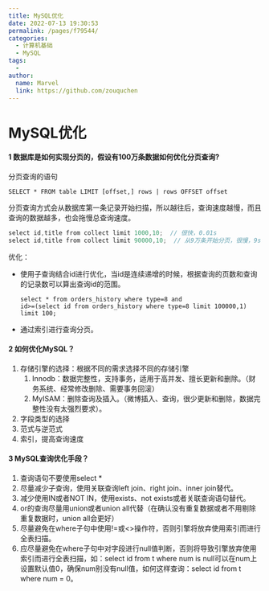 ```yaml
---
title: MySQL优化
date: 2022-07-13 19:30:53
permalink: /pages/f79544/
categories:
  - 计算机基础
  - MySQL
tags:
  - 
author: 
  name: Marvel
  link: https://github.com/zouquchen
---
```

# MySQL优化

#### 1 数据库是如何实现分页的，假设有100万条数据如何优化分页查询?

分页查询的语句

```mysql
SELECT * FROM table LIMIT [offset,] rows | rows OFFSET offset
```

分页查询方式会从数据库第一条记录开始扫描，所以越往后，查询速度越慢，而且查询的数据越多，也会拖慢总查询速度。

```java
select id,title from collect limit 1000,10;  // 很快，0.01s
select id,title from collect limit 90000,10;  // 从9万条开始分页，很慢，9s
```

优化：

- 使用子查询结合id进行优化，当id是连续递增的时候，根据查询的页数和查询的记录数可以算出查询id的范围。

  ```
  select * from orders_history where type=8 and 
  id>=(select id from orders_history where type=8 limit 100000,1) 
  limit 100;
  ```

- 通过索引进行查询分页。

#### 2 如何优化MySQL？

1. 存储引擎的选择：根据不同的需求选择不同的存储引擎
   1. Innodb：数据完整性，支持事务，适用于高并发、擅长更新和删除。（财务系统、经常修改删除、需要事务回滚）
   2. MyISAM：删除查询及插入。（微博插入、查询，很少更新和删除，数据完整性没有太强烈要求）。
2. 字段类型的选择
3. 范式与逆范式
4. 索引，提高查询速度



#### 3 MySQL查询优化手段？

1. 查询语句不要使用select *
2. 尽量减少子查询，使用关联查询left join、right join、inner join替代。
3. 减少使用IN或者NOT IN，使用exists、not exists或者关联查询语句替代。
4. or的查询尽量用union或者union all代替（在确认没有重复数据或者不用剔除重复数据时，union all会更好）
5. 尽量避免在where子句中使用!=或<>操作符，否则引擎将放弃使用索引而进行全表扫描。
6. 应尽量避免在where子句中对字段进行null值判断，否则将导致引擎放弃使用索引而进行全表扫描，如：select id from t where num is null可以在num上设置默认值0，确保num别没有null值，如何这样查询：select id from t where num = 0。